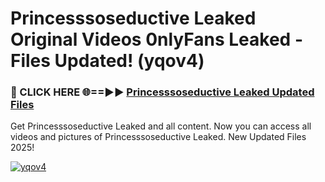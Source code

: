 # Princesssoseductive Leaked Original Videos 0nlyFans Leaked - Files Updated! (yqov4)

<h3>🔴 CLICK HERE 🌐==►► <a href="https://tinyurl.com/2wckxsce" rel="nofollow">Princesssoseductive Leaked Updated Files</a></h3>

Get Princesssoseductive Leaked and all content. Now you can access all videos and pictures of Princesssoseductive Leaked. New Updated Files 2025!

[![yqov4](https://i.imgur.com/AFduVYN.gif)](https://tinyurl.com/2wckxsce)
